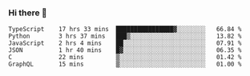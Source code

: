 ### Hi there 👋

<!--START_SECTION:waka-->

```text
TypeScript    17 hrs 33 mins  ████████████████▓░░░░░░░░   66.84 %
Python        3 hrs 37 mins   ███▒░░░░░░░░░░░░░░░░░░░░░   13.82 %
JavaScript    2 hrs 4 mins    ██░░░░░░░░░░░░░░░░░░░░░░░   07.91 %
JSON          1 hr 40 mins    █▓░░░░░░░░░░░░░░░░░░░░░░░   06.35 %
C             22 mins         ▒░░░░░░░░░░░░░░░░░░░░░░░░   01.42 %
GraphQL       15 mins         ▒░░░░░░░░░░░░░░░░░░░░░░░░   01.00 %
```

<!--END_SECTION:waka-->
